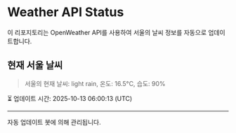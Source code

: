 
# Weather API Status

이 리포지토리는 OpenWeather API를 사용하여 서울의 날씨 정보를 자동으로 업데이트합니다.

## 현재 서울 날씨
> 서울의 현재 날씨: light rain, 온도: 16.5°C, 습도: 90%

⏳ 업데이트 시간: 2025-10-13 06:00:13 (UTC)

---
자동 업데이트 봇에 의해 관리됩니다.
